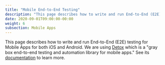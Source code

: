 ```yaml
---
title: "Mobile End-to-End Testing"
description: "This page describes how to write and run End-to-End (E2E) testing for Mobile Apps for both iOS and Android."
date: 2020-09-01T09:00:00-00:00
weight: 6
subsection: Mobile Apps
---
```


This page describes how to write and run End-to-End (E2E) testing for Mobile Apps for both iOS and Android. We are using [Detox](https://github.com/wix/Detox) which is a "gray box end-to-end testing and automation library for mobile apps." See its [documentation](https://github.com/wix/Detox/tree/master/docs) to learn more.
